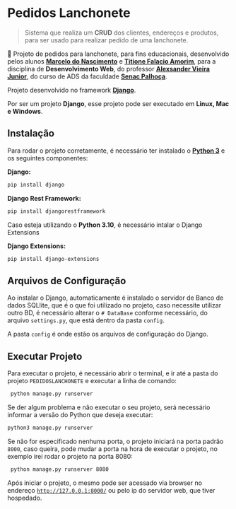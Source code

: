 # Pedidos Lanchonete

> Sistema que realiza um <b>CRUD</b> dos clientes, endereços e produtos, para ser usado para realizar pedido de uma lanchonete.

<p>🚀 Projeto de pedidos para lanchonete, para fins educacionais, desenvolvido pelos alunos <a href="https://github.com/pac57282"><b>Marcelo do Nascimento</b></a> e <a href="https://github.com/titioneamorim"><b>Titione Falacio Amorim</b></a>, para a disciplina de <b>Desenvolvimento Web</b>, do professor <a href="https://github.com/Alexvjunior"><b>Alexsander Vieira Junior</b></a>, do curso de ADS da faculdade <a href="https://portal.sc.senac.br/portal/home/"><b>Senac Palhoça</b></a>.</p>

<p> Projeto desenvolvido no framework <a href="https://www.djangoproject.com/"><b>Django</b></a>.</p>

Por ser um projeto <b>Django</b>, esse projeto pode ser executado em <b>Linux, Mac e Windows</b>.

## Instalação

Para rodar o projeto corretamente, é necessário ter instalado o <a href="https://www.python.org/"><b>Python 3</b></a> e os seguintes componentes:

<p><b>Django:</b></p>

```sh
pip install django
```

<p><b>Django Rest Framework:</b></p>

```sh
pip install djangorestframework
```

Caso esteja utilizando o <b>Python 3.10</b>, é necessário intalar o Django Extensions
<p><b>Django Extensions:</b></p>

```sh
pip install django-extensions
```
## Arquivos de Configuração

Ao instalar o Django, automaticamente é instalado o servidor de Banco de dados SQLlite, que é o que foi utilizado no projeto, caso necessite utilizar outro BD, é necessário alterar o `# DataBase` conforme necessário, do arquivo `settings.py`, que está dentro da pasta `config`.

A pasta `config` é onde estão os arquivos de configuração do Django.

## Executar Projeto

Para executar o projeto, é necessário abrir o terminal, e ir até a pasta do projeto `PEDIDOSLANCHONETE` e executar a linha de comando:

```sh
 python manage.py runserver
 ```
 
 Se der algum problema e não executar o seu projeto, será necessário informar a versão do Python que deseja executar:
 
 ```sh
 python3 manage.py runserver
 ```
 
Se não for especificado nenhuma porta, o projeto iniciará na porta padrão `8000`, caso queira, pode mudar a porta na hora de executar o projeto, no exemplo irei rodar o projeto na porta 8080:

```sh
 python manage.py runserver 8080
 ```
 
Após iniciar o projeto, o mesmo pode ser acessado via browser no endereço <a href="http://127.0.0.1:8000/">`http://127.0.0.1:8000/`</a> ou pelo ip do servidor web, que tiver hospedado.
